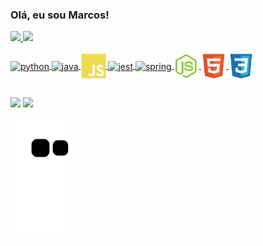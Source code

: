 ### Olá, eu sou Marcos!

<div>
  <a href="https://github.com/MarcosLudgerio">
  <img height="180em" src="https://github-readme-stats.vercel.app/api?username=MarcosLudgerio&show_icons=true&theme=tokyonight&include_all_commits=true&count_private=true"/>
  <img height="180em" src="https://github-readme-stats.vercel.app/api/top-langs/?username=MarcosLudgerio&layout=compact&langs_count=5&theme=tokyonight"/>
</div>

<div style="display: inline_block"><br>
  <img align="center" alt="python" height="40" width="40" src="https://cdn.jsdelivr.net/gh/devicons/devicon/icons/python/python-original.svg" />
  <img align="center" alt="java" height="40" width="40" src="https://cdn.jsdelivr.net/gh/devicons/devicon/icons/java/java-original-wordmark.svg">
  <img align="center" alt="js" height="40" width="40" src="https://raw.githubusercontent.com/devicons/devicon/master/icons/javascript/javascript-plain.svg">
  <img align="center" alt="jest" height="40" width="40" src="https://cdn.jsdelivr.net/gh/devicons/devicon/icons/jest/jest-plain.svg" />
  <img align="center" alt="spring" height="40" width="40" src="https://cdn.jsdelivr.net/gh/devicons/devicon/icons/spring/spring-original.svg" />
  <img align="center" alt="node" height="40" width="40" src="https://raw.githubusercontent.com/devicons/devicon/master/icons/nodejs/nodejs-original.svg">
  <img align="center" alt="HTML" height="40" width="40" src="https://raw.githubusercontent.com/devicons/devicon/master/icons/html5/html5-original.svg">
  <img align="center" alt="CSS" height="40" width="40" src="https://raw.githubusercontent.com/devicons/devicon/master/icons/css3/css3-original.svg">
</div>
  
##
  
 <div> 
  <a href = "mailto:raimundo.marcos@dcx.ufpb.br"><img src="https://img.shields.io/badge/-Gmail-%23333?style=for-the-badge&logo=gmail&logoColor=white" target="_blank"></a>
  <a href="https://www.linkedin.com/in/raimundo-marcos-gon%C3%A7alves-ludg%C3%A9rio-8a07b317b/" target="_blank"><img src="https://img.shields.io/badge/-LinkedIn-%230077B5?style=for-the-badge&logo=linkedin&logoColor=white" target="_blank"></a> 
 
  ![Snake animation](https://github.com/MarcosLudgerio/MarcosLudgerio/blob/output/github-contribution-grid-snake.svg)
 
</div>
